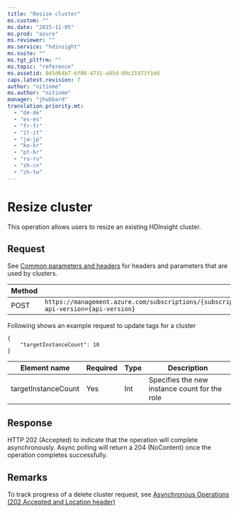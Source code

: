 ```yaml
---
title: "Resize cluster"
ms.custom: ""
ms.date: "2015-11-05"
ms.prod: "azure"
ms.reviewer: ""
ms.service: "hdinsight"
ms.suite: ""
ms.tgt_pltfrm: ""
ms.topic: "reference"
ms.assetid: 045d64b7-6f08-4731-a95d-09c21971f1dd
caps.latest.revision: 7
author: "nitinme"
ms.author: "nitinme"
manager: "jhubbard"
translation.priority.mt: 
  - "de-de"
  - "es-es"
  - "fr-fr"
  - "it-it"
  - "ja-jp"
  - "ko-kr"
  - "pt-br"
  - "ru-ru"
  - "zh-cn"
  - "zh-tw"
---
```

# Resize cluster
This operation allows users to resize an existing HDInsight cluster.  
  
## Request  
 See [Common parameters and headers](../HDInsightREST/hdinsight-resource-provider-rest.md#bk_common) for headers and parameters that are used by clusters.  
  
|Method|Request URI|  
|------------|-----------------|  
|POST|`https://management.azure.com/subscriptions/{subscriptionId}/resourceGroups/{resourceGroupName}/providers/Microsoft.HDInsight/clusters/{clustername}/roles/{rolename}/resize?api-version={api-version}`|  
  
 Following shows an example request to update tags for a cluster  
  
```  
{  
    "targetInstanceCount": 10  
}  
```  
  
|Element name|Required|Type|Description|  
|------------------|--------------|----------|-----------------|  
|targetInstanceCount|Yes|Int|Specifies the new instance count for the role|  
  
## Response  
 HTTP 202 (Accepted) to indicate that the operation will complete asynchronously. Async polling will return a 204 (NoContent) once the operation completes successfully.  
  
## Remarks  
 To track progress of a delete cluster request, see [Asynchronous Operations (202 Accepted and Location header)](../HDInsightREST/asynchronous-operations--202-accepted-and-location-header-.md)